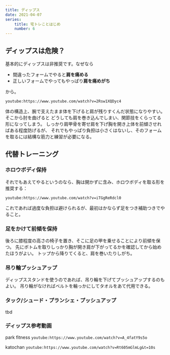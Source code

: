 ```yaml
---
title: ディップス
date: 2021-04-07
series:
    title: 宅トレことはじめ
    number: 6
---
```


## ディップスは危険？
基本的にディップスは<Asc256>非推奨</Asc256>です。なぜなら

- 間違ったフォームでやると**肩を痛める**
- 正しいフォームでやってもやっぱり**肩を痛めがち**

から。

`youtube:https://www.youtube.com/watch?v=2Rsw1XQDyc4`

体の構造上、腕で支えたまま体を下げると肩が残りすくんだ状態になりやすい。そこから肘を曲げると
どうしても肩を巻き込んでしまい、関節技をくらってる形になってしまう。
しっかり肩甲骨を寄せ肩を下げ胸を開き上体を前傾させればある程度防げるが、
それでもやっぱり負担は小さくはないし、そのフォームを取るには結構な筋力と練習が必要になる。


## 代替トレーニング
### ホロウボディ保持
それでもあえてやるというのなら、胸は開かずに含み、ホロウボディを取る形を推奨する：

`youtube:https://www.youtube.com/watch?v=iTGgReRdcl0`

これであれば過度な負担は避けられるが、最初はかならず足をつき補助つきでやること。


### 足をかけて前傾を保持
後ろに膝程度の高さの椅子を置き、そこに足の甲を乗せることにより前傾を保つ。
先にボトムを取りしっかり胸が開き肩が下がってるかを確認してから始めたほうがよい。
トップから降りてくると、肩を巻いたりしがち。

### 吊り輪プッシュアップ
ディップススタンドを使うのであれば、吊り輪を下げてプッシュアップするのもよい。
吊り輪がなければベルトを輪っかにしてタオルをあて代用できる。

### タック/シュード・プランシェ・プッシュアップ
tbd



### ディップス参考動画
park fitness
`youtube:https://www.youtube.com/watch?v=A_4fatY9s5o`

katochan
`youtube:https://www.youtube.com/watch?v=Rt605mGlmLg&t=10s`
